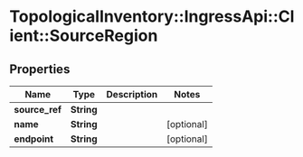 # TopologicalInventory::IngressApi::Client::SourceRegion

## Properties
Name | Type | Description | Notes
------------ | ------------- | ------------- | -------------
**source_ref** | **String** |  | 
**name** | **String** |  | [optional] 
**endpoint** | **String** |  | [optional] 



